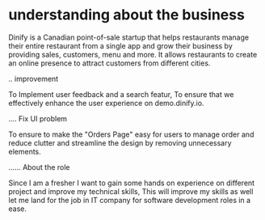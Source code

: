 #  understanding about the  business
Dinify is a Canadian point-of-sale startup that helps restaurants manage their entire restaurant from a single app and grow their business by providing sales, customers, menu and more. It allows restaurants to create an online presence to attract customers from different cities.

.. improvement

To Implement user feedback and a search featur, To ensure that we effectively enhance the user experience on demo.dinify.io.

.... Fix UI problem

To ensure to make the  "Orders Page" easy for users to manage order and reduce clutter and streamline the design by removing unnecessary elements.

...... About the role

Since I am a fresher I want to gain some hands on experience on different project and improve my technical skills, This will improve my skills as well  let me land for the job in IT company for software development roles in a ease.
